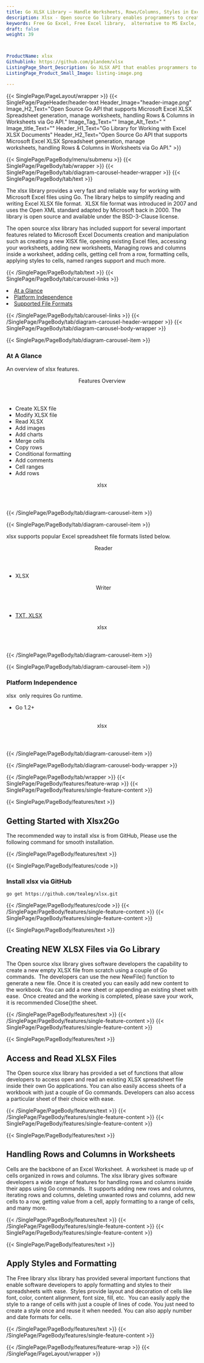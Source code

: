 ```yaml
---
title: Go XLSX Library – Handle Worksheets, Rows/Columns, Styles in Excel File
description: Xlsx - Open source Go library enables programmers to create or modify Excel XLSX Spreadsheet, add new sheets, handle Rows & Columns in Worksheet via Go API.
keywords: Free Go Excel, Free Excel library,  alternative to MS Excle, Go XLSX API, Go XLSX library,  Go Excel API, Go Excel Library, Go XLSM, Go Spreadsheets API, create spreadsheet, add comments to cells, add new sheets, handle Rows, manage Columns in Worksheet,  Read XLSX files, manage Rows or Cells, add Comments to Excel
draft: false
weight: 39



ProductName: xlsx
Githublink: https://github.com/plandem/xlsx
ListingPage_Short_Description: Go XLSX API that enables programmers to generate & manage Excel XLSX Spreadsheets, handle Rows & Columns in Worksheets, and much more.
ListingPage_Product_Small_Image: listing-image.png 

---
```


{{< SinglePage/PageLayout/wrapper >}}
{{< SinglePage/PageHeader/header-text
Header_Image="header-image.png"
Image_H2_Text="Open Source Go API that supports Microsoft Excel XLSX Spreadsheet generation, manage worksheets, handling Rows & Columns in Worksheets via Go API."
Image_Tag_Text=""
Image_Alt_Text=" "
Image_title_Text=""
Header_H1_Text="Go Library for Working with Excel XLSX Documents"
Header_H2_Text="Open Source Go API that supports Microsoft Excel XLSX Spreadsheet generation, manage worksheets, handling Rows & Columns in Worksheets via Go API." >}}

{{< SinglePage/PageBody/menu/submenu >}}
{{< SinglePage/PageBody/tab/wrapper >}}
{{< SinglePage/PageBody/tab/diagram-carousel-header-wrapper >}}
{{< SinglePage/PageBody/tab/text >}}



<p>The xlsx library provides a very fast and reliable way for working with Microsoft Excel files using Go. The library helps to simplify reading and writing Excel XLSX file format.  XLSX file format was introduced in 2007 and uses the Open XML standard adapted by Microsoft back in 2000. The library is open source and available under the BSD-3-Clause license.</p>
<p>The open source xlsx library has included support for several important features related to Microsoft Excel Documents creation and manipulation such as creating a new XlSX file, opening existing Excel files, accessing your worksheets, adding new worksheets, Managing rows and columns inside a worksheet, adding cells, getting cell from a row, formatting cells, applying styles to cells, named ranges support and much more.</p>

{{< /SinglePage/PageBody/tab/text >}}
{{< SinglePage/PageBody/tab/carousel-links >}}

<li data-target="#diagramcarousel" data-slide-to="0"><a href="#">At a Glance</a></li>
<li data-target="#diagramcarousel" data-slide-to="2"><a href="#">Platform Independence</a></li>
<li data-target="#diagramcarousel" data-slide-to="1"><a class="activetab" href="#">Supported File Formats</a></li>


{{< /SinglePage/PageBody/tab/carousel-links >}}
{{< /SinglePage/PageBody/tab/diagram-carousel-header-wrapper >}}
{{< SinglePage/PageBody/tab/diagram-carousel-body-wrapper >}}

{{< SinglePage/PageBody/tab/diagram-carousel-item >}}
<h3>At A Glance</h3>
<p>An overview of xlsx features.</p>
<div class="diagram1 d1-poi">
<div class="d1-row">
<div class="d1-col d1-right"><header>Features Overview</header>
<ul>
<li>Create XLSX file</li>
<li>Modify XLSX file</li>
<li>Read XLSX</li>
<li>Add images</li>
<li>Add charts</li>
<li>Merge cells</li>
<li>Copy rows</li>
<li>Conditional formatting</li>
<li>Add comments</li>
<li>Cell ranges</li>
<li>Add rows</li>
</ul>
</div>
</div>
<div class="d1-logo" style="border: none;"><header>xlsx</header><footer><small></small></footer></div>
<!--/logo--></div>
<!--/diagram1-->
{{< /SinglePage/PageBody/tab/diagram-carousel-item >}}

{{< SinglePage/PageBody/tab/diagram-carousel-item >}}
<p>xlsx supports popular Excel spreadsheet file formats listed below.</p>
<div class="diagram1 d2  d1-poi">
<div class="d1-row">
<div class="d1-col d1-left"><header><i class="fa fa-arrows-v "> </i> Reader</header>
<ul>
<li>XLSX</li>
</ul>
</div>
<!--/left-->
<div class="d1-col d1-right"><header><i class="fa  fa-long-arrow-down"> </i> Writer</header>
<ul>
<li><a href="https://wiki.fileformat.com/word-processing/txt/">TXT</a><a href="https://wiki.fileformat.com/spreadsheet/xlsx/">, XLSX</a></li>
</ul>
</div>
<!--/right--></div>
<!--/row-->
<div class="d1-logo" style="border: none;"><header>xlsx</header><footer><small></small></footer></div>
<!--/logo--></div>
<!--/diagram2-->
{{< /SinglePage/PageBody/tab/diagram-carousel-item >}}

{{< SinglePage/PageBody/tab/diagram-carousel-item >}}
<h3>Platform Independence</h3>
<p>xlsx  only requires Go runtime.</p>
<div class="diagram1 d1-poi">
<div class="d1-row">
<div class="d1-col d1-right">
<ul>
<li>Go 1.2+</li>
</ul>
</div>
<!--/left-->
<div class="d1-col d1-right"> </div>
<!--/right--></div>
<!--/row-->
<div class="d1-logo" style="border: none;"><header>xlsx</header><footer><small></small></footer></div>
<!--/logo--></div>
<!--/diagram2 -->
{{< /SinglePage/PageBody/tab/diagram-carousel-item >}}

{{< /SinglePage/PageBody/tab/diagram-carousel-body-wrapper >}}

{{< /SinglePage/PageBody/tab/wrapper >}}
{{< SinglePage/PageBody/features/feature-wrap >}}
{{< SinglePage/PageBody/features/single-feature-content >}}

{{< SinglePage/PageBody/features/text >}}
<h2 class="h2title">Getting Started with Xlsx2Go</h2>
<p>The recommended way to install xlsx is from GitHub, Please use the following command for smooth installation.</p>
{{< /SinglePage/PageBody/features/text >}}

{{< SinglePage/PageBody/features/code >}}
<h3>Install xlsx via GitHub</h3>
<pre><code class="html">go get https://github.com/tealeg/xlsx.git</code></pre>


{{< /SinglePage/PageBody/features/code >}}
{{< /SinglePage/PageBody/features/single-feature-content >}}
{{< SinglePage/PageBody/features/single-feature-content >}}

{{< SinglePage/PageBody/features/text >}}
<h2 class="h2title">Creating NEW XLSX Files via Go Library</h2>
<p>The Open source xlsx library gives software developers the capability to create a new empty XLSX file from scratch using a couple of Go commands.  The developers can use the new NewFile() function to generate a new file. Once it is created you can easily add new content to the workbook. You can add a new sheet or appending an existing sheet with ease.  Once created and the working is completed, please save your work, it is recommended Close()the sheet.</p>

{{< /SinglePage/PageBody/features/text >}}
{{< /SinglePage/PageBody/features/single-feature-content >}}
{{< SinglePage/PageBody/features/single-feature-content >}}

{{< SinglePage/PageBody/features/text >}}
<h2 class="h2title">Access and Read XLSX Files</h2>
<p>The Open source xlsx library has provided a set of functions that allow developers to access open and read an existing XLSX spreadsheet file inside their own Go applications. You can also easily access sheets of a workbook with just a couple of Go commands. Developers can also access a particular sheet of their choice with ease.</p>

{{< /SinglePage/PageBody/features/text >}}
{{< /SinglePage/PageBody/features/single-feature-content >}}
{{< SinglePage/PageBody/features/single-feature-content >}}

{{< SinglePage/PageBody/features/text >}}
<h2 class="h2title">Handling Rows and Columns in Worksheets</h2>
<p>Cells are the backbone of an Excel Worksheet.  A worksheet is made up of cells organized in rows and columns. The xlsx library gives software developers a wide range of features for handling rows and columns inside their apps using Go commands.  It supports adding new rows and columns, iterating rows and columns, deleting unwanted rows and columns, add new cells to a row, getting value from a cell, apply formatting to a range of cells, and many more.</p>

{{< /SinglePage/PageBody/features/text >}}
{{< /SinglePage/PageBody/features/single-feature-content >}}
{{< SinglePage/PageBody/features/single-feature-content >}}

{{< SinglePage/PageBody/features/text >}}
<h2 class="h2title">Apply Styles and Formatting</h2>
<p>The Free library xlsx library has provided several important functions that enable software developers to apply formatting and styles to their spreadsheets with ease.  Styles provide layout and decoration of cells like font, color, content alignment, font size, fill, etc.  You can easily apply the style to a range of cells with just a couple of lines of code. You just need to create a style once and reuse it when needed. You can also apply number and date formats for cells.</p>

{{< /SinglePage/PageBody/features/text >}}
{{< /SinglePage/PageBody/features/single-feature-content >}}

{{< /SinglePage/PageBody/features/feature-wrap >}}
{{< /SinglePage/PageLayout/wrapper >}}